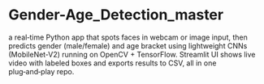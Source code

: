 # Gender-Age_Detection_master
a real‑time Python app that spots faces in webcam or image input, then predicts gender (male/female) and age bracket using lightweight CNNs (MobileNet‑V2) running on OpenCV + TensorFlow. Streamlit UI shows live video with labeled boxes and exports results to CSV, all in one plug‑and‑play repo.
